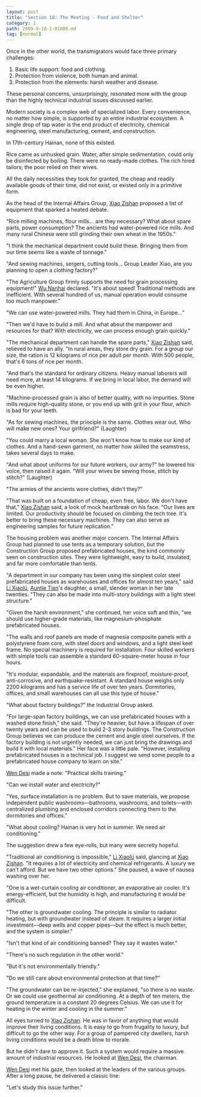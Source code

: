 ```yaml
---
layout: post
title: "Section 18: The Meeting - Food and Shelter"
category: 1
path: 2009-9-18-1-01800.md
tag: [normal]
---
```


Once in the other world, the transmigrators would face three primary challenges:

1.  Basic life support: food and clothing.
2.  Protection from violence, both human and animal.
3.  Protection from the elements: harsh weather and disease.

These personal concerns, unsurprisingly, resonated more with the group than the highly technical industrial issues discussed earlier.

Modern society is a complex web of specialized labor. Every convenience, no matter how simple, is supported by an entire industrial ecosystem. A single drop of tap water is the end product of electricity, chemical engineering, steel manufacturing, cement, and construction.

In 17th-century Hainan, none of this existed.

Rice came as unhusked grain. Water, after simple sedimentation, could only be disinfected by boiling. There were no ready-made clothes. The rich hired tailors; the poor relied on their wives.

All the daily necessities they took for granted, the cheap and readily available goods of their time, did not exist, or existed only in a primitive form.

As the head of the Internal Affairs Group, [Xiao Zishan][y001] proposed a list of equipment that sparked a heated debate.

"Rice milling machines, flour mills... are they necessary? What about spare parts, power consumption? The ancients had water-powered rice mills. And many rural Chinese were still grinding their own wheat in the 1950s."

"I think the mechanical department could build these. Bringing them from our time seems like a waste of tonnage."

"And sewing machines, sergers, cutting tools... Group Leader Xiao, are you planning to open a clothing factory?"

"The Agriculture Group firmly supports the need for grain processing equipment!" [Wu Nanhai][y009] declared. "It's about speed! Traditional methods are inefficient. With several hundred of us, manual operation would consume too much manpower."

"We can use water-powered mills. They had them in China, in Europe..."

"Then we'd have to build a mill. And what about the manpower and resources for that? With electricity, we can process enough grain quickly."

"The mechanical department can handle the spare parts," [Xiao Zishan][y001] said, relieved to have an ally. "In rural areas, they store dry grain. For a group our size, the ration is 12 kilograms of rice per adult per month. With 500 people, that's 6 tons of rice per month.

"And that's the standard for ordinary citizens. Heavy manual laborers will need more, at least 14 kilograms. If we bring in local labor, the demand will be even higher.

"Machine-processed grain is also of better quality, with no impurities. Stone mills require high-quality stone, or you end up with grit in your flour, which is bad for your teeth.

"As for sewing machines, the principle is the same. Clothes wear out. Who will make new ones? Your girlfriend?" (Laughter)

"You could marry a local woman. She won't know how to make our kind of clothes. And a hand-sewn garment, no matter how skilled the seamstress, takes several days to make.

"And what about uniforms for our future workers, our army?" he lowered his voice, then raised it again. "Will your wives be sewing those, stitch by stitch?" (Laughter)

"The armies of the ancients wore clothes, didn't they?"

"That was built on a foundation of cheap, even free, labor. We don't have that," [Xiao Zishan][y001] said, a look of mock heartbreak on his face. "Our lives are limited. Our productivity should be focused on climbing the tech tree. It's better to bring these necessary machines. They can also serve as engineering samples for future replication."

The housing problem was another major concern. The Internal Affairs Group had planned to use tents as a temporary solution, but the Construction Group proposed prefabricated houses, the kind commonly seen on construction sites. They were lightweight, easy to build, insulated, and far more comfortable than tents.

"A department in our company has been using the simplest color steel prefabricated houses as warehouses and offices for almost ten years," said [Li Xiaolü][y156], [Auntie Tian][y110]'s daughter, a small, slender woman in her late twenties. "They can also be made into multi-story buildings with a light steel structure."

"Given the harsh environment," she continued, her voice soft and thin, "we should use higher-grade materials, like magnesium-phosphate prefabricated houses.

"The walls and roof panels are made of magnesia composite panels with a polystyrene foam core, with steel doors and windows, and a light steel keel frame. No special machinery is required for installation. Four skilled workers with simple tools can assemble a standard 60-square-meter house in four hours.

"It's modular, expandable, and the materials are fireproof, moisture-proof, anti-corrosive, and earthquake-resistant. A standard house weighs only 2200 kilograms and has a service life of over ten years. Dormitories, offices, and small warehouses can all use this type of house."

"What about factory buildings?" the Industrial Group asked.

"For large-span factory buildings, we can use prefabricated houses with a washed stone finish," she said. "They're heavier, but have a lifespan of over twenty years and can be used to build 2-3 story buildings. The Construction Group believes we can produce the cement and angle steel ourselves. If the factory building is not urgently needed, we can just bring the drawings and build it with local materials." Her face was a little pale. "However, installing prefabricated houses is a technical job. I suggest we send some people to a prefabricated house company to learn on site."

[Wen Desi][y002] made a note: "Practical skills training."

"Can we install water and electricity?"

"Yes, surface installation is no problem. But to save materials, we propose independent public washrooms—bathrooms, washrooms, and toilets—with centralized plumbing and enclosed corridors connecting them to the dormitories and offices."

"What about cooling? Hainan is very hot in summer. We need air conditioning."

The suggestion drew a few eye-rolls, but many were secretly hopeful.

"Traditional air conditioning is impossible," [Li Xiaolü][y156] said, glancing at [Xiao Zishan][y001]. "It requires a lot of electricity and chemical refrigerants. A luxury we can't afford. But we have two other options." She paused, a wave of nausea washing over her.

"One is a wet-curtain cooling air conditioner, an evaporative air cooler. It's energy-efficient, but the humidity is high, and manufacturing it would be difficult.

"The other is groundwater cooling. The principle is similar to radiator heating, but with groundwater instead of steam. It requires a larger initial investment—deep wells and copper pipes—but the effect is much better, and the system is simpler."

"Isn't that kind of air conditioning banned? They say it wastes water."

"There's no such regulation in the other world."

"But it's not environmentally friendly."

"Do we still care about environmental protection at that time?"

"The groundwater can be re-injected," she explained, "so there is no waste. Or we could use geothermal air conditioning. At a depth of ten meters, the ground temperature is a constant 20 degrees Celsius. We can use it for heating in the winter and cooling in the summer."

All eyes turned to [Xiao Zishan][y001]. He was in favor of anything that would improve their living conditions. It is easy to go from frugality to luxury, but difficult to go the other way. For a group of pampered city dwellers, harsh living conditions would be a death blow to morale.

But he didn't dare to approve it. Such a system would require a massive amount of industrial resources. He looked at [Wen Desi][y002], the chairman.

[Wen Desi][y002] met his gaze, then looked at the leaders of the various groups. After a long pause, he delivered a classic line:

"Let's study this issue further."

[y001]: /characters/y001 "Xiao Zishan"
[y002]: /characters/y002 "Wen Desi"
[y110]: /characters/y110 "Cao Shunhua"
[y156]: /characters/y156 "Li Xiaolü"
[y009]: /characters/y009 "Wu Nanhai"